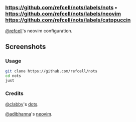 ### https://github.com/refcell/nots/labels/nots • https://github.com/refcell/nots/labels/neovim https://github.com/refcell/nots/labels/catppuccin

[@refcell](https://github.com/refcell)'s neovim configuration.

## Screenshots


### Usage

```sh
git clone https://github.com/refcell/nots
cd nots
just
```

### Credits

[@clabby](https://github.com/clabby)'s [dots](https://github.com/clabby/dots).

[@adibhanna](https://github.com/adibhanna)'s [neovim](https://github.com/adibhanna/nvim).
